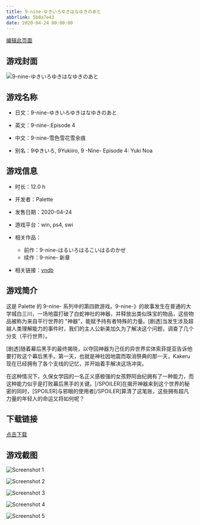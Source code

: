 ```yaml
---
title: 9-nine-ゆきいろゆきはなゆきのあと
abbrlink: 5b0a7e43
date: 2020-04-24 00:00:00
---
```

[编辑此页面](https://github.com/ACG-3/ADV3-source/blob/main/source/_posts/games/9-nine-%E3%82%86%E3%81%8D%E3%81%84%E3%82%8D%E3%82%86%E3%81%8D%E3%81%AF%E3%81%AA%E3%82%86%E3%81%8D%E3%81%AE%E3%81%82%E3%81%A8.md)

## 游戏封面

![9-nine-ゆきいろゆきはなゆきのあと](https%3A//pan.timero.xyz/onedrive/img_lib_001/9-nine-%E3%82%86%E3%81%8D%E3%81%84%E3%82%8D%E3%82%86%E3%81%8D%E3%81%AF%E3%81%AA%E3%82%86%E3%81%8D%E3%81%AE%E3%81%82%E3%81%A8_cover.avif)


## 游戏名称

- 日文：9-nine-ゆきいろゆきはなゆきのあと
- 英文：9-nine-:Episode 4
- 中文：9-nine-雪色雪花雪余痕

- 别名：9ゆきいろ, 9Yukiiro, 9 -Nine- Episode 4: Yuki Noa


## 游戏信息

- 时长：12.0 h
- 开发者：Palette
- 发售日期：2020-04-24
- 游戏平台：win, ps4, swi
- 相关作品：
   - 前作：9-nine-はるいろはるこいはるのかぜ
   - 续作：9-nine- 新章

- 相关链接：[vndb](https://vndb.org/v26523)


## 游戏简介

这是 Palette 的 9-nine- 系列中的第四款游戏。9-nine-》的故事发生在普通的大学城白三川，一场地震打破了白蛇神社的神器，并释放出类似珠宝的物品，这些物品被称为来自平行世界的 "神器"，能赋予持有者特殊的力量。[剧透]当发生涉及超越人类理解能力的事件时，我们的主人公新美加久为了解决这个问题，调查了几个分支（平行世界）。

[剧透]随着幕后黑手的最终揭晓，以夺回神器为己任的异世界实体索菲提亚告诉他要打败这个幕后黑手。第一天，也就是神社因地震而取消祭典的那一天，Kakeru 现在已经拥有了各个支线的记忆，并开始着手解决这场冲突。

在这种情况下，久保女学园的一名正义感极强的女孩野阿由纪拥有了一种能力，而这种能力似乎是打败幕后黑手的关键。[/SPOILER]在揭开神器来到这个世界的秘密的同时，[SPOILER]与邪眼的使用者[/SPOILER]算清了这笔账，这些拥有超凡力量的年轻人的命运又将如何呢？




## 下载链接

[点击下载](https://pan.timero.xyz/onedrive/adv_lib_001/9-nine-%E3%82%86%E3%81%8D%E3%81%84%E3%82%8D%E3%82%86%E3%81%8D%E3%81%AF%E3%81%AA%E3%82%86%E3%81%8D%E3%81%AE%E3%81%82%E3%81%A8)


## 游戏截图


![Screenshot 1](https%3A//pan.timero.xyz/onedrive/img_lib_001/9-nine-%E3%82%86%E3%81%8D%E3%81%84%E3%82%8D%E3%82%86%E3%81%8D%E3%81%AF%E3%81%AA%E3%82%86%E3%81%8D%E3%81%AE%E3%81%82%E3%81%A8_Screenshot_1.avif)

![Screenshot 2](https%3A//pan.timero.xyz/onedrive/img_lib_001/9-nine-%E3%82%86%E3%81%8D%E3%81%84%E3%82%8D%E3%82%86%E3%81%8D%E3%81%AF%E3%81%AA%E3%82%86%E3%81%8D%E3%81%AE%E3%81%82%E3%81%A8_Screenshot_2.avif)

![Screenshot 3](https%3A//pan.timero.xyz/onedrive/img_lib_001/9-nine-%E3%82%86%E3%81%8D%E3%81%84%E3%82%8D%E3%82%86%E3%81%8D%E3%81%AF%E3%81%AA%E3%82%86%E3%81%8D%E3%81%AE%E3%81%82%E3%81%A8_Screenshot_3.avif)

![Screenshot 4](https%3A//pan.timero.xyz/onedrive/img_lib_001/9-nine-%E3%82%86%E3%81%8D%E3%81%84%E3%82%8D%E3%82%86%E3%81%8D%E3%81%AF%E3%81%AA%E3%82%86%E3%81%8D%E3%81%AE%E3%81%82%E3%81%A8_Screenshot_4.avif)

![Screenshot 5](https%3A//pan.timero.xyz/onedrive/img_lib_001/9-nine-%E3%82%86%E3%81%8D%E3%81%84%E3%82%8D%E3%82%86%E3%81%8D%E3%81%AF%E3%81%AA%E3%82%86%E3%81%8D%E3%81%AE%E3%81%82%E3%81%A8_Screenshot_5.avif)

